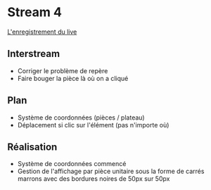 # Stream 4

[L'enregistrement du live](https://www.youtube.com/watch?v=hYtIbICJtJ4&list=PLyEcLxim6vkJLZYz7liB58HppFR1ASUmf&index=3)

## Interstream
* Corriger le problème de repère
* Faire bouger la pièce là où on a cliqué

## Plan
* Système de coordonnées (pièces / plateau)
* Déplacement si clic sur l'élément (pas n'importe où)

## Réalisation
* Système de coordonnées commencé
* Gestion de l'affichage par pièce unitaire sous la forme de carrés marrons avec des bordures noires de 50px sur 50px
